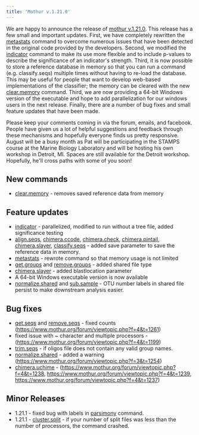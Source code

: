 ```yaml
---
title: 'Mothur v.1.21.0'
---
```

We are happy to announce the release of [mothur
v.1.21.0](mothur_v.1.21.0). This release has a few small and
important updates. First, we have completely rewritten the
[metastats](metastats) command to overcome numerous issues
that have been detected in the original code provided by the developers.
Second, we modified the [indicator](indicator) command to
make its use more flexible and to include p-values to describe the
significance of an indicator\'s strength. Third, it is now possible to
store a reference database in memory so that you can run a command (e.g.
classify.seqs) multiple times without having to re-load the database.
This may be useful for people that want to develop web-based
implementations of the classifier; the memory can be cleared with the
new [clear.memory](clear.memory) command. Third, we are now
providing a 64-bit Windows version of the executable and hope to add
parallelization for our windows users in the next release. Finally,
there are a number of bug fixes and small feature updates that have been
made.

Please keep your comments coming in via the forum, emails, and facebook.
People have given us a lot of helpful suggestions and feedback through
these mechanisms and hopefully everyone finds us pretty responsive.
August will be a busy month as Pat will be participating in the STAMPS
course at the Marine Biology Laboratory and will be hosting his own
workshop in Detroit, MI. Spaces are still available for the Detroit
workshop. Hopefully, he\'ll cross paths with some of you soon!

## New commands

-   [clear.memory](clear.memory) - removes saved reference
    data from memory

## Feature updates

-   [indicator](indicator) - parallelized, modified to run
    without a tree file, added significance testing
-   [align.seqs](align.seqs),
    [chimera.ccode](chimera.ccode),
    [chimera.check](chimera.check),
    [chimera.pintail](chimera.pintail),
    [chimera.slayer](chimera.slayer),
    [classify.seqs](classify.seqs) - added save parameter to
    save the reference data in memory.
-   [metastats](metastats) - rewrote command so that memory
    usage is not limited
-   [get.groups](get.groups) and
    [remove.groups](remove.groups) - added shared file type
-   [chimera.slayer](chimera.slayer) - added blastlocation
    parameter
-   A 64-bit Windows executable version is now available
-   [normalize.shared](normalize.shared) and
    [sub.sample](sub.sample) - OTU number labels in shared
    file persist to make downstream analysis easier.

## Bug fixes

-   [get.seqs](get.seqs) and
    [remove.seqs](remove.seqs) - fixed counts
    (https://www.mothur.org/forum/viewtopic.php?f=4&t=1261)
-   fixed issue with \~ character and multiple processors -
    (https://www.mothur.org/forum/viewtopic.php?f=4&t=1199)
-   [trim.seqs](trim.seqs) - if oligos file does not contain
    any valid group names.
-   [normalize.shared](normalize.shared) - added a warning
    (https://www.mothur.org/forum/viewtopic.php?f=3&t=1254)
-   [chimera.uchime](chimera.uchime) -
    (https://www.mothur.org/forum/viewtopic.php?f=4&t=1238,
    <https://www.mothur.org/forum/viewtopic.php?f=4&t=1239>,
    <https://www.mothur.org/forum/viewtopic.php?f=4&t=1237>)

## Minor Releases

-   1.21.1 - fixed bug with labels in [parsimony](parsimony)
    command.
-   1.21.1 - [cluster.split](cluster.split) - if your number
    of split files was less than the number of processors, the command
    crashed.
